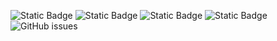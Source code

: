 ![Static Badge](https://img.shields.io/badge/blacklists-60-000000) ![Static Badge](https://img.shields.io/badge/blacklisted-2526986-cc0000) ![Static Badge](https://img.shields.io/badge/whitelisted-2244-00CC00) ![Static Badge](https://img.shields.io/badge/streaming_blacklist-28107-000000) ![GitHub issues](https://img.shields.io/github/issues/fabriziosalmi/blacklists)
